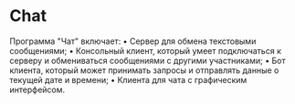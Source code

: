 # Chat

Программа "Чат" включает:
•	Сервер для обмена текстовыми сообщениями;
•	Консольный клиент, который умеет подключаться к серверу и
обмениваться сообщениями с другими участниками;
•	Бот клиента, который может принимать запросы и отправлять данные о
текущей дате и времени;
•	Клиента для чата с графическим интерфейсом.
